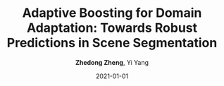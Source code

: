 ---
title: "Adaptive Boosting for Domain Adaptation: Towards Robust Predictions in Scene Segmentation"
collection: publications
permalink: /publication/2021-01-01-Adaptive-Boosting-for-Domain-Adaptation-Towards-Robust-Predictions-in-Scene-Segmentation
date: 2021-01-01
doi: 
venue: 'arXiv preprint arXiv:2103.15685'
author: '<strong>Zhedong Zheng</strong>,  Yi Yang'
citation: ' Zhedong Zheng,  Yi Yang, &quot;Adaptive Boosting for Domain Adaptation: Towards Robust Predictions in Scene Segmentation.&quot; arXiv preprint arXiv:2103.15685, 2021.'
pub_year: '2021'
bib: >
    '@article{zheng2021adaptive,
    author = "Zheng, Zhedong and Yang, Yi",
    title = "Adaptive Boosting for Domain Adaptation: Towards Robust Predictions in Scene Segmentation",
    journal = "arXiv preprint arXiv:2103.15685",
    year = "2021"
    }'
---
